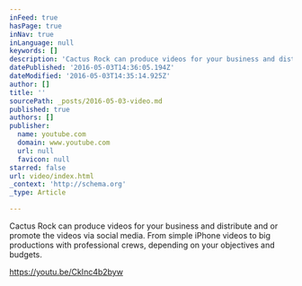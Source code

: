 ```yaml
---
inFeed: true
hasPage: true
inNav: true
inLanguage: null
keywords: []
description: 'Cactus Rock can produce videos for your business and distribute and or promote the videos via social media. From simple iPhone videos to big productions with professional crews, depending on your objectives and budgets.'
datePublished: '2016-05-03T14:36:05.194Z'
dateModified: '2016-05-03T14:35:14.925Z'
author: []
title: ''
sourcePath: _posts/2016-05-03-video.md
published: true
authors: []
publisher:
  name: youtube.com
  domain: www.youtube.com
  url: null
  favicon: null
starred: false
url: video/index.html
_context: 'http://schema.org'
_type: Article

---
```

Cactus Rock can produce videos for your business and distribute and or promote the videos via social media. From simple iPhone videos to big productions with professional crews, depending on your objectives and budgets.

https://youtu.be/CkInc4b2byw